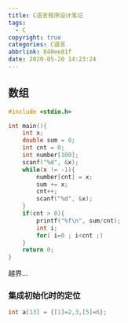 ```yaml
---
title: C语言程序设计笔记
tags:
  - C
copyright: true
categories: C语言
abbrlink: 840ee81f
date: 2020-05-20 14:23:24
---
```


<!-- toc -->



## 数组

```c
#include <stdio.h>

int main(){
    int x;
    double sum = 0;
    int cnt = 0;
    int number[100];
    scanf("%d", &x);
    while(x != -1){
        number[cnt] = x;
        sum += x;
        cnt++;
        scanf("%d", &x);
    }
    if(cnt > 0){
        printf("%f\n", sum/cnt);
        int i;
        for( i=0 ; i<cnt ;)
    }
    return 0;
}
```



越界... 

### 集成初始化时的定位

```c
int a[13] = {[1]=2,3,[5]=6};
```



